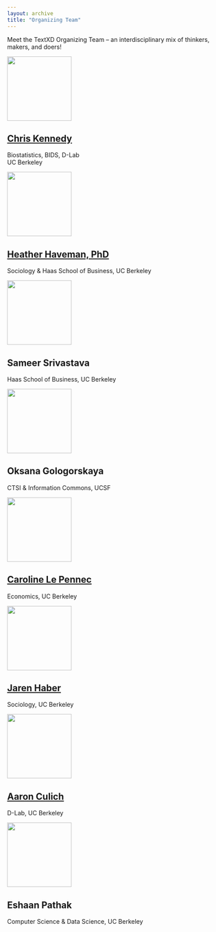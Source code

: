 ```yaml
---
layout: archive
title: "Organizing Team"
---
```


Meet the TextXD Organizing Team – an interdisciplinary mix of thinkers, makers, and doers!

<div class="tiles">
  
  <div class="tile">
  <img class='center-block' src="{{ site.baseurl }}/images/ChrisKennedy.png" style="width: 150px;"/>
  <h2 class="post-title center-block"><a href="https://bids.berkeley.edu/people/chris-kennedy">Chris Kennedy</a></h2>
  <p class="post-excerpt">Biostatistics, BIDS, D-Lab<br />UC Berkeley</p>
</div><!-- /.tile -->

<div class="tile">
  <img class='center-block' src="{{ site.baseurl }}/images/HeatherHaveman.png" style="width: 150px;"/>
  <h2 class="post-title center-block"><a href="http://www.heatherhaveman.net"> Heather Haveman, PhD</a></h2>
  <p class="post-excerpt"> Sociology & Haas School of Business, UC Berkeley</p>
</div><!-- /.tile -->

<div class="tile">
  <img class='center-block' src="{{ site.baseurl }}/images/man.png" style="width: 150px;"/>
  <h2 class="post-title center-block">Sameer Srivastava</h2>
  <p class="post-excerpt">Haas School of Business, UC Berkeley</p>
</div><!-- /.tile -->

<div class="tile">
  <img class='center-block' src="{{ site.baseurl }}/images/woman.png" style="width: 150px;"/>
  <h2 class="post-title center-block">Oksana Gologorskaya</h2>
  <p class="post-excerpt">CTSI & Information Commons, UCSF</p>
</div><!-- /.tile -->

<div class="tile">
  <img class='center-block' src="{{ site.baseurl }}/images/CarolineLePennec.png" style="width: 150px;"/>
  <h2 class="post-title center-block"><a href="http://dlab.berkeley.edu/people/caroline-le-pennec">Caroline Le Pennec</a></h2>
  <p class="post-excerpt">Economics, UC Berkeley</p>
</div><!-- /.tile -->

<div class="tile">
  <img class='center-block' src="{{ site.baseurl }}/images/JarenHaber.png" style="width: 150px;"/>
  <h2 class="post-title center-block"><a href="https://sociology.berkeley.edu/graduate-student/jaren-r-haber"> Jaren Haber </a></h2>
  <p class="post-excerpt">Sociology, UC Berkeley</p>
</div><!-- /.tile -->

<div class="tile">
  <img class='center-block' src="{{ site.baseurl }}/images/AaronCulich.png" style="width: 150px;"/>
  <h2 class="post-title center-block"><a href="http://dlab.berkeley.edu/people/aaron-culich">Aaron Culich</a></h2>
  <p class="post-excerpt">D-Lab, UC Berkeley</p>
</div><!-- /.tile -->

<div class="tile">
  <img class='center-block' src="{{ site.baseurl }}/images/man.png" style="width: 150px;"/>
  <h2 class="post-title center-block">Eshaan Pathak</h2>
  <p class="post-excerpt">Computer Science & Data Science, UC Berkeley</p>
</div><!-- /.tile -->

</div><!-- /.tiles -->

<!-- /.tiles -->

